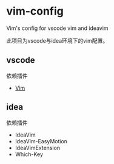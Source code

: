 # vim-config
Vim's config for vscode vim and ideavim

此项目为vscode与idea环境下的vim配置。

## vscode
依赖插件
- [Vim](https://marketplace.visualstudio.com/items?itemName=vscodevim.vim)

## idea
依赖插件
- IdeaVim
- IdeaVim-EasyMotion
- IdeaVimExtension
- Which-Key